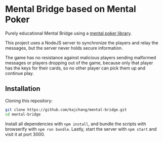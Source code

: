 # Mental Bridge based on Mental Poker

Purely educational Mental Bridge using a [mental poker library](https://github.com/kripod/mental-poker).

This project uses a NodeJS server to synchronize the players and relay the messages, but the server never holds secure information.

The game has no resistance against malicious players sending malformed messages or players dropping out of the game, because only that player has the keys for their cards, so no other player can pick them up and continue play.

## Installation

Cloning this repository:

```bash
git clone https://github.com/kajchang/mental-bridge.git
cd mental-bridge
```

Install all dependencies with `npm install`, and bundle the scripts with browserify with `npm run bundle`. Lastly, start the server with `npm start` and visit it at port 3000.
